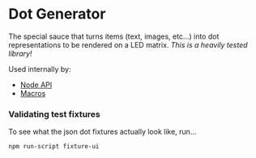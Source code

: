 # Dot Generator

The special sauce that turns items (text, images, etc...) into dot representations to be rendered on a LED matrix. *This is a heavily tested library!*

Used internally by:

* [Node API](https://github.com/bigdots-io/bigdots-io-node)
* [Macros](https://github.com/bigdots-io/macros)

### Validating test fixtures

To see what the json dot fixtures actually look like, run...

`npm run-script fixture-ui`
